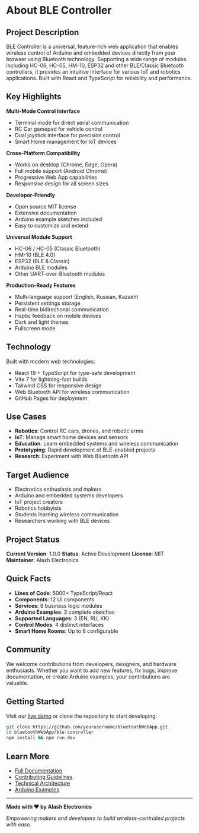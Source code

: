 # About BLE Controller

## Project Description

BLE Controller is a universal, feature-rich web application that enables wireless control of Arduino and embedded devices directly from your browser using Bluetooth technology. Supporting a wide range of modules including HC-06, HC-05, HM-10, ESP32 and other BLE/Classic Bluetooth controllers, it provides an intuitive interface for various IoT and robotics applications. Built with React and TypeScript for reliability and performance.

## Key Highlights

**Multi-Mode Control Interface**
- Terminal mode for direct serial communication
- RC Car gamepad for vehicle control
- Dual joystick interface for precision control
- Smart Home management for IoT devices

**Cross-Platform Compatibility**
- Works on desktop (Chrome, Edge, Opera)
- Full mobile support (Android Chrome)
- Progressive Web App capabilities
- Responsive design for all screen sizes

**Developer-Friendly**
- Open source MIT license
- Extensive documentation
- Arduino example sketches included
- Easy to customize and extend

**Universal Module Support**
- HC-06 / HC-05 (Classic Bluetooth)
- HM-10 (BLE 4.0)
- ESP32 (BLE & Classic)
- Arduino BLE modules
- Other UART-over-Bluetooth modules

**Production-Ready Features**
- Multi-language support (English, Russian, Kazakh)
- Persistent settings storage
- Real-time bidirectional communication
- Haptic feedback on mobile devices
- Dark and light themes
- Fullscreen mode

## Technology

Built with modern web technologies:
- React 19 + TypeScript for type-safe development
- Vite 7 for lightning-fast builds
- Tailwind CSS for responsive design
- Web Bluetooth API for wireless communication
- GitHub Pages for deployment

## Use Cases

- **Robotics**: Control RC cars, drones, and robotic arms
- **IoT**: Manage smart home devices and sensors
- **Education**: Learn embedded systems and wireless communication
- **Prototyping**: Rapid development of BLE-enabled projects
- **Research**: Experiment with Web Bluetooth API

## Target Audience

- Electronics enthusiasts and makers
- Arduino and embedded systems developers
- IoT project creators
- Robotics hobbyists
- Students learning wireless communication
- Researchers working with BLE devices

## Project Status

**Current Version**: 1.0.0
**Status**: Active Development
**License**: MIT
**Maintainer**: Alash Electronics

## Quick Facts

- **Lines of Code**: 5000+ TypeScript/React
- **Components**: 12 UI components
- **Services**: 8 business logic modules
- **Arduino Examples**: 3 complete sketches
- **Supported Languages**: 3 (EN, RU, KK)
- **Control Modes**: 4 distinct interfaces
- **Smart Home Rooms**: Up to 6 configurable

## Community

We welcome contributions from developers, designers, and hardware enthusiasts. Whether you want to add new features, fix bugs, improve documentation, or create Arduino examples, your contributions are valuable.

## Getting Started

Visit our [live demo](https://alash-electronics.github.io/bluetoothWebApp/) or clone the repository to start developing:

```bash
git clone https://github.com/yourusername/bluetoothWebApp.git
cd bluetoothWebApp/ble-controller
npm install && npm run dev
```

## Learn More

- [Full Documentation](README.md)
- [Contributing Guidelines](CONTRIBUTING.md)
- [Technical Architecture](ble-controller/CLAUDE.md)
- [Arduino Examples](ble-controller/arduino-examples/)

---

**Made with ❤️ by Alash Electronics**

*Empowering makers and developers to build wireless-controlled projects with ease.*

